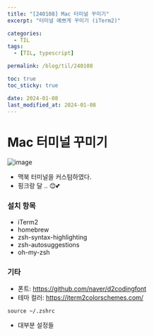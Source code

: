 ```yaml
---
title: "[240108] Mac 터미널 꾸미기"
excerpt: "터미널 예쁘게 꾸미기 (iTerm2)"

categories:
  - TIL
tags:
  - [TIL, typescript]

permalink: /blog/til/240108

toc: true
toc_sticky: true

date: 2024-01-08
last_modified_at: 2024-01-08
---
```


# Mac 터미널 꾸미기

![image](/assets//images/TIL/240108-1.png)

- 맥북 터미널을 커스텀하였다.
- 핑크랑 달 .. 😊💕

### 설치 항목

- iTerm2
- homebrew
- zsh-syntax-highlighting
- zsh-autosuggestions
- oh-my-zsh

### 기타

- 폰트: https://github.com/naver/d2codingfont
- 테마 컬러: https://iterm2colorschemes.com/

```
source ~/.zshrc
```

- 대부분 설정들
